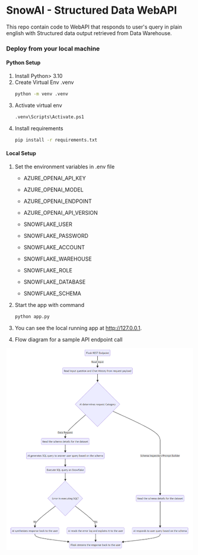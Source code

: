 # SnowAI - Structured Data WebAPI

This repo contain code to WebAPI that responds to user's query in plain english with Structured data output retrieved from Data Warehouse.

### Deploy from your local machine

#### Python Setup
1. Install Python> 3.10
2. Create Virtual Env .venv
    ```sh
    python -m venv .venv
    ```
3. Activate virtual env
    ```sh
    .venv\Scripts\Activate.ps1
    ```
4. Install requirements
    ```sh
    pip install -r requirements.txt
    ```

#### Local Setup
1. Set the environment variables in .env file
    
    - AZURE_OPENAI_API_KEY
    - AZURE_OPENAI_MODEL
    - AZURE_OPENAI_ENDPOINT
    - AZURE_OPENAI_API_VERSION

    - SNOWFLAKE_USER
    - SNOWFLAKE_PASSWORD
    - SNOWFLAKE_ACCOUNT
    - SNOWFLAKE_WAREHOUSE
    - SNOWFLAKE_ROLE
    - SNOWFLAKE_DATABASE
    - SNOWFLAKE_SCHEMA


2. Start the app with command 
    ```sh
    python app.py
    ```

3. You can see the local running app at http://127.0.0.1.

4. Flow diagram for a sample API endpoint call

![Alt text](assets/flow.png)